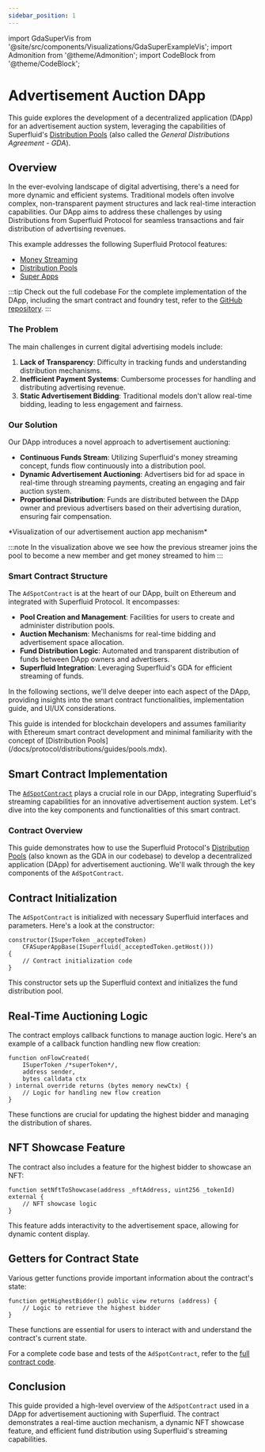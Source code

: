 ```yaml
---
sidebar_position: 1
---
```


import GdaSuperVis from '@site/src/components/Visualizations/GdaSuperExampleVis';
import Admonition from '@theme/Admonition';
import CodeBlock from '@theme/CodeBlock';

# Advertisement Auction DApp

This guide explores the development of a decentralized application (DApp) for an advertisement auction system, leveraging the capabilities of Superfluid's [Distribution Pools](docs/protocol/distributions/guides/pools.mdx) (also called the *General Distributions Agreement - GDA*).

## Overview

In the ever-evolving landscape of digital advertising, there's a need for more dynamic and efficient systems. Traditional models often involve complex, non-transparent payment structures and lack real-time interaction capabilities. Our DApp aims to address these challenges by using Distributions from Superfluid Protocol for seamless transactions and fair distribution of advertising revenues.

This example addresses the following Superfluid Protocol features:

- [Money Streaming](/docs/protocol/money-streaming/overview)
- [Distribution Pools](/docs/protocol/distributions/guides/pools)
- [Super Apps](/docs/protocol/advanced-topics/super-apps/deploy-a-super-app)

:::tip Check out the full codebase
For the complete implementation of the DApp, including the smart contract and foundry test, refer to the [GitHub repository](https://github.com/superfluid-finance/ad-auction-example).
:::

### The Problem

The main challenges in current digital advertising models include:

1. **Lack of Transparency**: Difficulty in tracking funds and understanding distribution mechanisms.
2. **Inefficient Payment Systems**: Cumbersome processes for handling and distributing advertising revenue.
3. **Static Advertisement Bidding**: Traditional models don't allow real-time bidding, leading to less engagement and fairness.


### Our Solution

Our DApp introduces a novel approach to advertisement auctioning:

- **Continuous Funds Stream**: Utilizing Superfluid's money streaming concept, funds flow continuously into a distribution pool.
- **Dynamic Advertisement Auctioning**: Advertisers bid for ad space in real-time through streaming payments, creating an engaging and fair auction system.
- **Proportional Distribution**: Funds are distributed between the DApp owner and previous advertisers based on their advertising duration, ensuring fair compensation.

<div style={{ display: 'flex', justifyContent: 'center' }}>
<GdaSuperVis/>
</div>
<div style={{ display: 'flex', justifyContent: 'center' }}>
    <p>*Visualization of our advertisement auction app mechanism*</p>
</div>

:::note
In the visualization above we see how the previous streamer joins the pool to become a new member and get money streamed to him
:::

### Smart Contract Structure

The `AdSpotContract` is at the heart of our DApp, built on Ethereum and integrated with Superfluid Protocol. It encompasses:

- **Pool Creation and Management**: Facilities for users to create and administer distribution pools.
- **Auction Mechanism**: Mechanisms for real-time bidding and advertisement space allocation.
- **Fund Distribution Logic**: Automated and transparent distribution of funds between DApp owners and advertisers.
- **Superfluid Integration**: Leveraging Superfluid's GDA for efficient streaming of funds.

In the following sections, we'll delve deeper into each aspect of the DApp, providing insights into the smart contract functionalities, implementation guide, and UI/UX considerations.

<Admonition type="note">
This guide is intended for blockchain developers and assumes familiarity with Ethereum smart contract development and minimal familiarity with the concept of [Distribution Pools](/docs/protocol/distributions/guides/pools.mdx).
</Admonition>

## Smart Contract Implementation

The [`AdSpotContract`](https://github.com/superfluid-finance/ad-auction-example/blob/master/src/AdSpotContract.sol) plays a crucial role in our DApp, integrating Superfluid's streaming capabilities for an innovative advertisement auction system. Let's dive into the key components and functionalities of this smart contract.

### Contract Overview

This guide demonstrates how to use the Superfluid Protocol's [Distribution Pools](/docs/protocol/distributions/guides/pools.mdx) (also known as the GDA in our codebase) to develop a decentralized application (DApp) for advertisement auctioning. We'll walk through the key components of the `AdSpotContract`.

## Contract Initialization

The `AdSpotContract` is initialized with necessary Superfluid interfaces and parameters. Here's a look at the constructor:

```solidity
constructor(ISuperToken _acceptedToken)
    CFASuperAppBase(ISuperfluid(_acceptedToken.getHost()))
{
    // Contract initialization code
}
```

This constructor sets up the Superfluid context and initializes the fund distribution pool.

## Real-Time Auctioning Logic

The contract employs callback functions to manage auction logic. Here's an example of a callback function handling new flow creation:

```solidity
function onFlowCreated(
    ISuperToken /*superToken*/,
    address sender,
    bytes calldata ctx
) internal override returns (bytes memory newCtx) {
    // Logic for handling new flow creation
}
```

These functions are crucial for updating the highest bidder and managing the distribution of shares.

## NFT Showcase Feature

The contract also includes a feature for the highest bidder to showcase an NFT:

```solidity
function setNftToShowcase(address _nftAddress, uint256 _tokenId) external {
    // NFT showcase logic
}
```

This feature adds interactivity to the advertisement space, allowing for dynamic content display.

## Getters for Contract State

Various getter functions provide important information about the contract's state:

```solidity
function getHighestBidder() public view returns (address) {
    // Logic to retrieve the highest bidder
}
```

These functions are essential for users to interact with and understand the contract's current state.

<Admonition type="info">

For a complete code base and tests of the `AdSpotContract`, refer to the [full contract code](https://github.com/superfluid-finance/ad-auction-example/).

</Admonition>

## Conclusion

This guide provided a high-level overview of the `AdSpotContract` used in a DApp for advertisement auctioning with Superfluid. The contract demonstrates a real-time auction mechanism, a dynamic NFT showcase feature, and efficient fund distribution using Superfluid's streaming capabilities.
